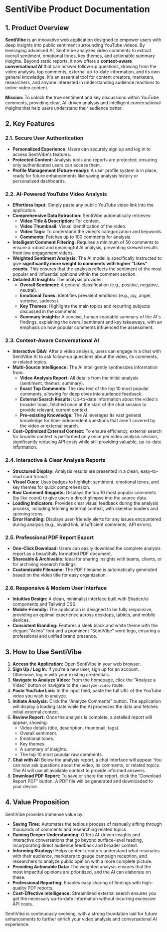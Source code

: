 # SentiVibe Product Documentation

## 1. Product Overview
**SentiVibe** is an innovative web application designed to empower users with deep insights into public sentiment surrounding YouTube videos. By leveraging advanced AI, SentiVibe analyzes video comments to extract overall sentiment, emotional tones, key themes, and actionable summary insights. Beyond static reports, it now offers a **context-aware conversational AI** that can answer follow-up questions, drawing from the video analysis, top comments, external up-to-date information, and its own general knowledge. It's an essential tool for content creators, marketers, researchers, and anyone interested in understanding audience reactions to online video content.

**Mission:** To unlock the true sentiment and key discussions within YouTube comments, providing clear, AI-driven analysis and intelligent conversational insights that help users understand their audience better.

## 2. Key Features

### 2.1. Secure User Authentication
*   **Personalized Experience:** Users can securely sign up and log in to access SentiVibe's features.
*   **Protected Content:** Analysis tools and reports are protected, ensuring only authenticated users can access them.
*   **Profile Management (Future-ready):** A user profile system is in place, ready for future enhancements like saving analysis history or personalized dashboards.

### 2.2. AI-Powered YouTube Video Analysis
*   **Effortless Input:** Simply paste any public YouTube video link into the application.
*   **Comprehensive Data Extraction:** SentiVibe automatically retrieves:
    *   **Video Title & Description:** For context.
    *   **Video Thumbnail:** Visual identification of the video.
    *   **Video Tags:** To understand the video's categorization and keywords.
    *   **Comments:** Fetches up to 100 comments for analysis.
*   **Intelligent Comment Filtering:** Requires a minimum of 50 comments to ensure a robust and meaningful AI analysis, preventing skewed results from low engagement videos.
*   **Weighted Sentiment Analysis:** The AI model is specifically instructed to give **significantly more weight to comments with higher "Likes" counts**. This ensures that the analysis reflects the sentiment of the most popular and influential opinions within the comment section.
*   **Detailed AI Insights:** The analysis provides:
    *   **Overall Sentiment:** A general classification (e.g., positive, negative, neutral).
    *   **Emotional Tones:** Identifies prevalent emotions (e.g., joy, anger, surprise, sadness).
    *   **Key Themes:** Highlights the main topics and recurring subjects discussed in the comments.
    *   **Summary Insights:** A concise, human-readable summary of the AI's findings, explaining the overall sentiment and key takeaways, with an emphasis on how popular comments influenced the assessment.

### 2.3. Context-Aware Conversational AI
*   **Interactive Q&A:** After a video analysis, users can engage in a chat with SentiVibe AI to ask follow-up questions about the video, its comments, or related topics.
*   **Multi-Source Intelligence:** The AI intelligently synthesizes information from:
    *   **Video Analysis Report:** All details from the initial analysis (sentiment, themes, summary).
    *   **Exact Top Comments:** The raw text of the top 10 most popular comments, allowing for deep dives into audience feedback.
    *   **External Search Results:** Up-to-date information about the video's broader topic, fetched once at the start of the chat session to provide relevant, current context.
    *   **Pre-existing Knowledge:** The AI leverages its vast general knowledge for time-independent questions that aren't covered by the video or external search.
*   **Cost-Optimized External Context:** To ensure efficiency, external search for broader context is performed only once per video analysis session, significantly reducing API costs while still providing valuable, up-to-date information.

### 2.4. Interactive & Clear Analysis Reports
*   **Structured Display:** Analysis results are presented in a clean, easy-to-read card format.
*   **Visual Cues:** Uses badges to highlight sentiment, emotional tones, and key themes for quick comprehension.
*   **Raw Comment Snippets:** Displays the top 10 most popular comments (by like count) to give users a direct glimpse into the source data.
*   **Loading Indicators:** Provides clear visual feedback during the analysis process, including fetching external context, with skeleton loaders and spinning icons.
*   **Error Handling:** Displays user-friendly alerts for any issues encountered during analysis (e.g., invalid link, insufficient comments, API errors).

### 2.5. Professional PDF Report Export
*   **One-Click Download:** Users can easily download the complete analysis report as a beautifully formatted PDF document.
*   **Shareable & Archivable:** Ideal for sharing insights with teams, clients, or for archiving research findings.
*   **Customizable Filename:** The PDF filename is automatically generated based on the video title for easy organization.

### 2.6. Responsive & Modern User Interface
*   **Intuitive Design:** A clean, minimalist interface built with Shadcn/ui components and Tailwind CSS.
*   **Mobile-Friendly:** The application is designed to be fully responsive, providing an optimal experience across desktops, tablets, and mobile devices.
*   **Consistent Branding:** Features a sleek black and white theme with the elegant "Arimo" font and a prominent "SentiVibe" word logo, ensuring a professional and unified brand presence.

## 3. How to Use SentiVibe

1.  **Access the Application:** Open SentiVibe in your web browser.
2.  **Sign Up / Log In:** If you're a new user, sign up for an account. Otherwise, log in with your existing credentials.
3.  **Navigate to Analyze Video:** From the homepage, click the "Analyze a Video" button or navigate to the `/analyze-video` route.
4.  **Paste YouTube Link:** In the input field, paste the full URL of the YouTube video you wish to analyze.
5.  **Initiate Analysis:** Click the "Analyze Comments" button. The application will display a loading state while the AI processes the data and fetches initial external context.
6.  **Review Report:** Once the analysis is complete, a detailed report will appear, showing:
    *   Video details (title, description, thumbnail, tags).
    *   Overall sentiment.
    *   Emotional tones.
    *   Key themes.
    *   A summary of insights.
    *   The top 10 most popular raw comments.
7.  **Chat with AI:** Below the analysis report, a chat interface will appear. You can now ask questions about the video, its comments, or related topics. The AI will use all available context to provide informed answers.
8.  **Download PDF Report:** To save or share the report, click the "Download Report PDF" button. A PDF file will be generated and downloaded to your device.

## 4. Value Proposition
SentiVibe provides immense value by:
*   **Saving Time:** Automates the tedious process of manually sifting through thousands of comments and researching related topics.
*   **Gaining Deeper Understanding:** Offers AI-driven insights and interactive conversations that go beyond surface-level reading, incorporating direct audience feedback and broader context.
*   **Informing Strategy:** Helps content creators understand what resonates with their audience, marketers to gauge campaign reception, and researchers to analyze public opinion with a more complete picture.
*   **Providing Actionable Data:** The weighted analysis ensures that the most impactful opinions are prioritized, and the AI can elaborate on these.
*   **Professional Reporting:** Enables easy sharing of findings with high-quality PDF reports.
*   **Cost-Effective Intelligence:** Streamlined external search ensures you get the necessary up-to-date information without incurring excessive API costs.

SentiVibe is continuously evolving, with a strong foundation laid for future enhancements to further enrich your video analysis and conversational AI experience.